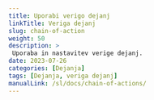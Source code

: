 ```yaml
---
title: Uporabi verigo dejanj
linkTitle: Veriga dejanj
slug: chain-of-action
weight: 50
description: >
 Uporaba in nastavitev verige dejanj.
date: 2023-07-26
categories: [Dejanja]
tags: [Dejanja, veriga dejanj]
manualLink: /sl/docs/chain-of-actions/
---
```

<script>
  window.location.href = "/sl/docs/chain-of-actions/";
</script>
